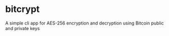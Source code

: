 # bitcrypt
A simple cli app for AES-256 encryption and decryption using Bitcoin public and private keys
